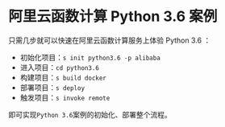 # 阿里云函数计算 Python 3.6 案例

只需几步就可以快速在阿里云函数计算服务上体验 Python 3.6 ：

- 初始化项目：`s init python3.6 -p alibaba`
- 进入项目：`cd python3.6`
- 构建项目：`s build docker`
- 部署项目：`s deploy`
- 触发项目：`s invoke remote`

即可实现`Python 3.6`案例的初始化、部署整个流程。